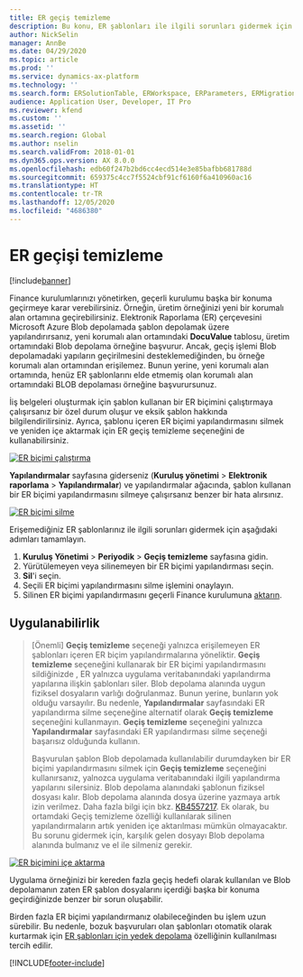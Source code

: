 ```yaml
---
title: ER geçiş temizleme
description: Bu konu, ER şablonları ile ilgili sorunları gidermek için ER geçiş temizleme işlevini nasıl kullanabileceğinizi açıklamaktadır.
author: NickSelin
manager: AnnBe
ms.date: 04/29/2020
ms.topic: article
ms.prod: ''
ms.service: dynamics-ax-platform
ms.technology: ''
ms.search.form: ERSolutionTable, ERWorkspace, ERParameters, ERMigrationCleanup
audience: Application User, Developer, IT Pro
ms.reviewer: kfend
ms.custom: ''
ms.assetid: ''
ms.search.region: Global
ms.author: nselin
ms.search.validFrom: 2018-01-01
ms.dyn365.ops.version: AX 8.0.0
ms.openlocfilehash: edb60f247b2bd6cc4ecd514e3e85bafbb681788d
ms.sourcegitcommit: 659375c4cc7f5524cbf91cf6160f6a410960ac16
ms.translationtype: HT
ms.contentlocale: tr-TR
ms.lasthandoff: 12/05/2020
ms.locfileid: "4686380"
---
```

# <a name="er-migration-cleanup"></a>ER geçişi temizleme 

[!include[banner](../includes/banner.md)]

Finance kurulumlarınızı yönetirken, geçerli kurulumu başka bir konuma geçirmeye karar verebilirsiniz. Örneğin, üretim örneğinizi yeni bir korumalı alan ortamına geçirebilirsiniz. Elektronik Raporlama (ER) çerçevesini Microsoft Azure Blob depolamada şablon depolamak üzere yapılandırırsanız, yeni korumalı alan ortamındaki **DocuValue** tablosu, üretim ortamındaki Blob depolama örneğine başvurur. Ancak, geçiş işlemi Blob depolamadaki yapıların geçirilmesini desteklemediğinden, bu örneğe korumalı alan ortamından erişilemez. Bunun yerine, yeni korumalı alan ortamında, henüz ER şablonlarını elde etmemiş olan korumalı alan ortamındaki BLOB depolaması örneğine başvurursunuz.

İiş belgeleri oluşturmak için şablon kullanan bir ER biçimini çalıştırmaya çalışırsanız bir özel durum oluşur ve eksik şablon hakkında bilgilendirilirsiniz. Ayrıca, şablonu içeren ER biçimi yapılandırmasını silmek ve yeniden içe aktarmak için ER geçiş temizleme seçeneğini de kullanabilirsiniz.

[![ER biçimi çalıştırma](./media/er-migration-cleanup-run.png)](./media/er-migration-cleanup-run.png)

**Yapılandırmalar** sayfasına giderseniz (**Kuruluş yönetimi** \> **Elektronik raporlama** \> **Yapılandırmalar**) ve yapılandırmalar ağacında, şablon kullanan bir ER biçimi yapılandırmasını silmeye çalışırsanız benzer bir hata alırsınız.

[![ER biçimi silme](./media/er-migration-cleanup-delete.png)](./media/er-migration-cleanup-delete.png)

Erişemediğiniz ER şablonlarınız ile ilgili sorunları gidermek için aşağıdaki adımları tamamlayın.

1.  **Kuruluş Yönetimi** \> **Periyodik** \> **Geçiş temizleme** sayfasına gidin.
2.  Yürütülemeyen veya silinemeyen bir ER biçimi yapılandırması seçin.
3.  **Sil**'i seçin.
4.  Seçili ER biçimi yapılandırmasını silme işlemini onaylayın.
5.  Silinen ER biçimi yapılandırmasını geçerli Finance kurulumuna [aktarın](download-electronic-reporting-configuration-lcs.md).

## <a name="applicability"></a>Uygulanabilirlik

> [Önemli] **Geçiş temizleme** seçeneği yalnızca erişilemeyen ER şablonları içeren ER biçim yapılandırmalarına yöneliktir. **Geçiş temizleme** seçeneğini kullanarak bir ER biçimi yapılandırmasını sildiğinizde , ER yalnızca uygulama veritabanındaki yapılandırma yapılarına ilişkin şablonları siler. Blob depolama alanında uygun fiziksel dosyaların varlığı doğrulanmaz. Bunun yerine, bunların yok olduğu varsayılır. Bu nedenle, **Yapılandırmalar** sayfasındaki ER yapılandırma silme seçeneğine alternatif olarak **Geçiş temizleme** seçeneğini kullanmayın. **Geçiş temizleme** seçeneğini yalnızca **Yapılandırmalar** sayfasındaki ER yapılandırması silme seçeneği başarısız olduğunda kullanın.
>
> Başvurulan şablon Blob depolamada kullanılabilir durumdayken bir ER biçimi yapılandırmasını silmek için **Geçiş temizleme** seçeneğini kullanırsanız, yalnozca uygulama veritabanındaki ilgili yapılandırma yapılarını silersiniz. Blob depolama alanındaki şablonun fiziksel dosyası kalır. Blob depolama alanında dosya üzerine yazmaya artık izin verilmez. Daha fazla bilgi için bkz. [KB4557217](https://fix.lcs.dynamics.com/Issue/Details?kb=4557217). Ek olarak, bu ortamdaki Geçiş temizleme özelliği kullanılarak silinen yapılandırmaların artık yeniden içe aktarılması mümkün olmayacaktır. Bu sorunu gidermek için, karşılık gelen dosyayı Blob depolama alanında bulmanız ve el ile silmeniz gerekir.

[![ER biçimini içe aktarma](./media/er-migration-cleanup-import.png)](./media/er-migration-cleanup-import.png)

Uygulama örneğinizi bir kereden fazla geçiş hedefi olarak kullanılan ve Blob depolamanın zaten ER şablon dosyalarını içerdiği başka bir konuma geçirdiğinizde benzer bir sorun oluşabilir.

Birden fazla ER biçimi yapılandırmanız olabileceğinden bu işlem uzun sürebilir. Bu nedenle, bozuk başvuruları olan şablonları otomatik olarak kurtarmak için [ER şablonları için yedek depolama](er-backup-storage-templates.md) özelliğinin kullanılması tercih edilir.


[!INCLUDE[footer-include](../../../includes/footer-banner.md)]